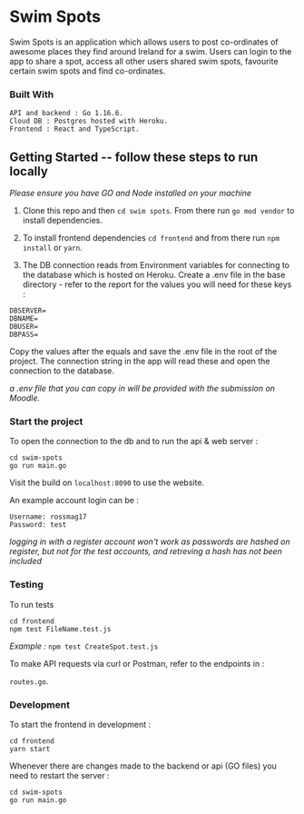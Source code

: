 # Swim Spots

Swim Spots is an application which allows users to post co-ordinates of awesome places they find around Ireland for a swim. Users can login to the app to share a spot, access all other users shared swim spots, favourite certain swim spots and find co-ordinates.

### Built With

```
API and backend : Go 1.16.6.
Cloud DB : Postgres hosted with Heroku.
Frontend : React and TypeScript.
```

## Getting Started -- follow these steps to run locally

_Please ensure you have GO and Node installed on your machine_

1. Clone this repo and then `cd swim spots`. From there run `go mod vendor` to install dependencies.

2. To install frontend dependencies `cd frontend` and from there run `npm install` or `yarn`.

3. The DB connection reads from Environment variables for connecting to the database which is hosted on Heroku.
   Create a .env file in the base directory - refer to the report for the values you will need for these keys :

```
DBSERVER=
DBNAME=
DBUSER=
DBPASS=
```

Copy the values after the equals and save the .env file in the root of the project.
The connection string in the app will read these and open the connection to the database.

_a .env file that you can copy in will be provided with the submission on Moodle._

### Start the project

To open the connection to the db and to run the api & web server :

```
cd swim-spots
go run main.go
```

Visit the build on `localhost:8090` to use the website.

An example account login can be :

```
Username: rossmag17
Password: test
```

_logging in with a register account won't work as passwords are hashed on register, but not for the test accounts, and retreving a hash has not been included_

### Testing

To run tests

```
cd frontend
npm test FileName.test.js
```

_Example :_ `npm test CreateSpot.test.js`

To make API requests via curl or Postman, refer to the endpoints in :

`routes.go`.

### Development

To start the frontend in development :

```
cd frontend
yarn start
```

Whenever there are changes made to the backend or api (GO files) you need to restart the server :

```
cd swim-spots
go run main.go
```
